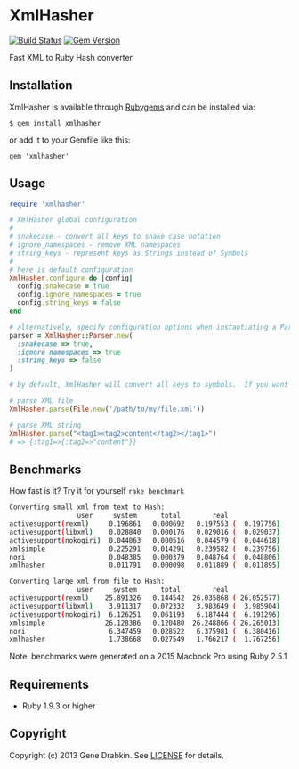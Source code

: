 # XmlHasher

[![Build Status](https://travis-ci.org/cloocher/xmlhasher.png)](https://travis-ci.org/cloocher/xmlhasher)
[![Gem Version](https://badge.fury.io/rb/xmlhasher.png)](http://badge.fury.io/rb/xmlhasher)

Fast XML to Ruby Hash converter

## Installation

XmlHasher is available through [Rubygems](http://rubygems.org/gems/xmlhasher) and can be installed via:

```
$ gem install xmlhasher
```

or add it to your Gemfile like this:

```
gem 'xmlhasher'
```

## Usage

```ruby
require 'xmlhasher'

# XmlHasher global configuration
#
# snakecase - convert all keys to snake case notation
# ignore_namespaces - remove XML namespaces
# string_keys - represent keys as Strings instead of Symbols
#
# here is default configuration
XmlHasher.configure do |config|
  config.snakecase = true
  config.ignore_namespaces = true
  config.string_keys = false
end

# alternatively, specify configuration options when instantiating a Parser
parser = XmlHasher::Parser.new(
  :snakecase => true,
  :ignore_namespaces => true
  :string_keys => false
)

# by default, XmlHasher will convert all keys to symbols.  If you want all keys to be Strings, set :string_keys option to 'true'

# parse XML file
XmlHasher.parse(File.new('/path/to/my/file.xml'))

# parse XML string
XmlHasher.parse("<tag1><tag2>content</tag2></tag1>")
# => {:tag1=>{:tag2=>"content"}}

```
## Benchmarks

How fast is it?  Try it for yourself `rake benchmark`

```sh
Converting small xml from text to Hash:
                 user     system      total        real
activesupport(rexml)     0.196861   0.000692   0.197553 (  0.197756)
activesupport(libxml)    0.028840   0.000176   0.029016 (  0.029037)
activesupport(nokogiri)  0.044063   0.000516   0.044579 (  0.044618)
xmlsimple                0.225291   0.014291   0.239582 (  0.239756)
nori                     0.048385   0.000379   0.048764 (  0.048806)
xmlhasher                0.011791   0.000098   0.011889 (  0.011895)

Converting large xml from file to Hash:
                 user     system      total        real
activesupport(rexml)    25.891326   0.144542  26.035868 ( 26.052577)
activesupport(libxml)    3.911317   0.072332   3.983649 (  3.985904)
activesupport(nokogiri)  6.126251   0.061193   6.187444 (  6.191296)
xmlsimple               26.128386   0.120480  26.248866 ( 26.265013)
nori                     6.347459   0.028522   6.375981 (  6.380416)
xmlhasher                1.738668   0.027549   1.766217 (  1.767256)

```
Note: benchmarks were generated on a 2015 Macbook Pro using Ruby 2.5.1

## Requirements

* Ruby 1.9.3 or higher

## Copyright
Copyright (c) 2013 Gene Drabkin.
See [LICENSE][] for details.

[license]: LICENSE.md
